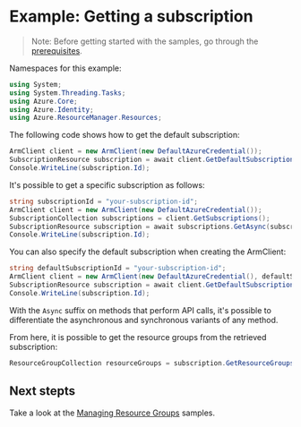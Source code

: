# Example: Getting a subscription

>Note: Before getting started with the samples, go through the [prerequisites](https://github.com/Azure/azure-sdk-for-net/tree/main/sdk/resourcemanager/Azure.ResourceManager#prerequisites).

Namespaces for this example:
```C# Snippet:Hello_World_Async_Namespaces
using System;
using System.Threading.Tasks;
using Azure.Core;
using Azure.Identity;
using Azure.ResourceManager.Resources;
```

The following code shows how to get the default subscription:

```C# Snippet:Hello_World_Async_DefaultSubscription
ArmClient client = new ArmClient(new DefaultAzureCredential());
SubscriptionResource subscription = await client.GetDefaultSubscriptionAsync();
Console.WriteLine(subscription.Id);
```

It's possible to get a specific subscription as follows:

```C# Snippet:Hello_World_Async_SpecificSubscription
string subscriptionId = "your-subscription-id";
ArmClient client = new ArmClient(new DefaultAzureCredential());
SubscriptionCollection subscriptions = client.GetSubscriptions();
SubscriptionResource subscription = await subscriptions.GetAsync(subscriptionId);
Console.WriteLine(subscription.Id);
```

You can also specify the default subscription when creating the ArmClient:

```C# Snippet:Hello_World_Async_SpecifyDefaultSubscription
string defaultSubscriptionId = "your-subscription-id";
ArmClient client = new ArmClient(new DefaultAzureCredential(), defaultSubscriptionId);
SubscriptionResource subscription = await client.GetDefaultSubscriptionAsync();
Console.WriteLine(subscription.Id);
```

With the `Async` suffix on methods that perform API calls, it's possible to differentiate the asynchronous and synchronous variants of any method.

From here, it is possible to get the resource groups from the retrieved subscription:

```C# Snippet:Hello_World_Async_ResourceGroupCollection
ResourceGroupCollection resourceGroups = subscription.GetResourceGroups();
```

## Next stepts
Take a look at the [Managing Resource Groups](https://github.com/Azure/azure-sdk-for-net/blob/main/sdk/resourcemanager/Azure.ResourceManager/samples/Sample2_ManagingResourceGroups.md) samples.
